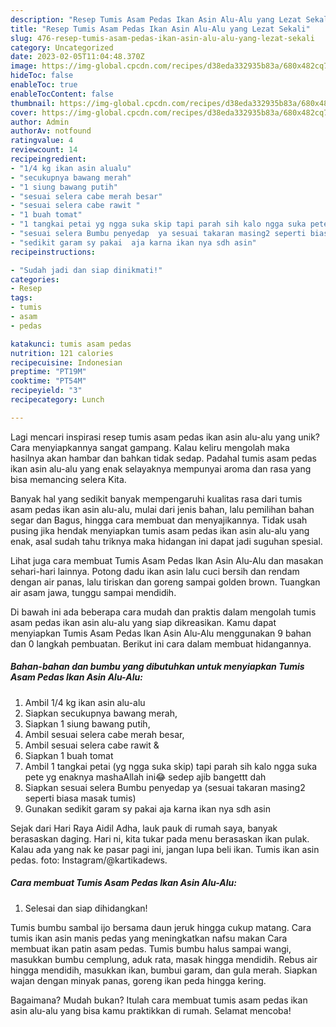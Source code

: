 ```yaml
---
description: "Resep Tumis Asam Pedas Ikan Asin Alu-Alu yang Lezat Sekali"
title: "Resep Tumis Asam Pedas Ikan Asin Alu-Alu yang Lezat Sekali"
slug: 476-resep-tumis-asam-pedas-ikan-asin-alu-alu-yang-lezat-sekali
category: Uncategorized
date: 2023-02-05T11:04:48.370Z
image: https://img-global.cpcdn.com/recipes/d38eda332935b83a/680x482cq70/tumis-asam-pedas-ikan-asin-alu-alu-foto-resep-utama.jpg
hideToc: false
enableToc: true
enableTocContent: false
thumbnail: https://img-global.cpcdn.com/recipes/d38eda332935b83a/680x482cq70/tumis-asam-pedas-ikan-asin-alu-alu-foto-resep-utama.jpg
cover: https://img-global.cpcdn.com/recipes/d38eda332935b83a/680x482cq70/tumis-asam-pedas-ikan-asin-alu-alu-foto-resep-utama.jpg
author: Admin
authorAv: notfound
ratingvalue: 4
reviewcount: 14
recipeingredient:
- "1/4 kg ikan asin alualu"
- "secukupnya bawang merah"
- "1 siung bawang putih"
- "sesuai selera cabe merah besar"
- "sesuai selera cabe rawit "
- "1 buah tomat"
- "1 tangkai petai yg ngga suka skip tapi parah sih kalo ngga suka pete yg enaknya mashaAllah ini sedep ajib bangettt dah"
- "sesuai selera Bumbu penyedap  ya sesuai takaran masing2 seperti biasa masak tumis"
- "sedikit garam sy pakai  aja karna ikan nya sdh asin"
recipeinstructions:

- "Sudah jadi dan siap dinikmati!"
categories:
- Resep
tags:
- tumis
- asam
- pedas

katakunci: tumis asam pedas 
nutrition: 121 calories
recipecuisine: Indonesian
preptime: "PT19M"
cooktime: "PT54M"
recipeyield: "3"
recipecategory: Lunch

---
```





Lagi mencari inspirasi resep tumis asam pedas ikan asin alu-alu yang unik? Cara menyiapkannya sangat gampang. Kalau keliru mengolah maka hasilnya akan hambar dan bahkan tidak sedap. Padahal tumis asam pedas ikan asin alu-alu yang enak selayaknya mempunyai aroma dan rasa yang bisa memancing selera Kita.





Banyak hal yang sedikit banyak mempengaruhi kualitas rasa dari tumis asam pedas ikan asin alu-alu, mulai dari jenis bahan, lalu pemilihan bahan segar dan Bagus, hingga cara membuat dan menyajikannya. Tidak usah pusing jika hendak menyiapkan tumis asam pedas ikan asin alu-alu yang enak,      asal sudah tahu triknya maka hidangan ini dapat jadi suguhan spesial.














Lihat juga cara membuat Tumis Asam Pedas Ikan Asin Alu-Alu dan masakan sehari-hari lainnya. Potong dadu ikan asin lalu cuci bersih dan rendam dengan air panas, lalu tiriskan dan goreng sampai golden brown. Tuangkan air asam jawa, tunggu sampai mendidih.






Di bawah ini ada beberapa cara mudah dan praktis dalam mengolah tumis asam pedas ikan asin alu-alu yang siap dikreasikan. Kamu dapat menyiapkan Tumis Asam Pedas Ikan Asin Alu-Alu menggunakan 9 bahan dan 0 langkah pembuatan. Berikut ini cara dalam membuat hidangannya.

<!--inarticleads1-->

##### Bahan-bahan dan bumbu yang dibutuhkan untuk menyiapkan Tumis Asam Pedas Ikan Asin Alu-Alu:

1. Ambil 1/4 kg ikan asin alu-alu
1. Siapkan secukupnya bawang merah,
1. Siapkan 1 siung bawang putih,
1. Ambil sesuai selera cabe merah besar,
1. Ambil sesuai selera cabe rawit &amp;
1. Siapkan 1 buah tomat
1. Ambil 1 tangkai petai (yg ngga suka skip) tapi parah sih kalo ngga suka pete yg enaknya mashaAllah ini😂 sedep ajib bangettt dah
1. Siapkan sesuai selera Bumbu penyedap  ya (sesuai takaran masing2 seperti biasa masak tumis)
1. Gunakan sedikit garam sy pakai  aja karna ikan nya sdh asin


Sejak dari Hari Raya Aidil Adha, lauk pauk di rumah saya, banyak berasaskan daging. Hari ni, kita tukar pada menu berasaskan ikan pulak. Kalau ada yang nak ke pasar pagi ini, jangan lupa beli ikan. Tumis ikan asin pedas. foto: Instagram/@kartikadews. 

<!--inarticleads2-->

##### Cara membuat Tumis Asam Pedas Ikan Asin Alu-Alu:


1. Selesai dan siap dihidangkan!

Tumis bumbu sambal ijo bersama daun jeruk hingga cukup matang. Cara tumis ikan asin manis pedas yang meningkatkan nafsu makan Cara membuat ikan patin asam pedas. Tumis bumbu halus sampai wangi, masukkan bumbu cemplung, aduk rata, masak hingga mendidih. Rebus air hingga mendidih, masukkan ikan, bumbui garam, dan gula merah. Siapkan wajan dengan minyak panas, goreng ikan peda hingga kering. 

Bagaimana? Mudah bukan? Itulah cara membuat tumis asam pedas ikan asin alu-alu yang bisa kamu praktikkan di rumah. Selamat mencoba!
